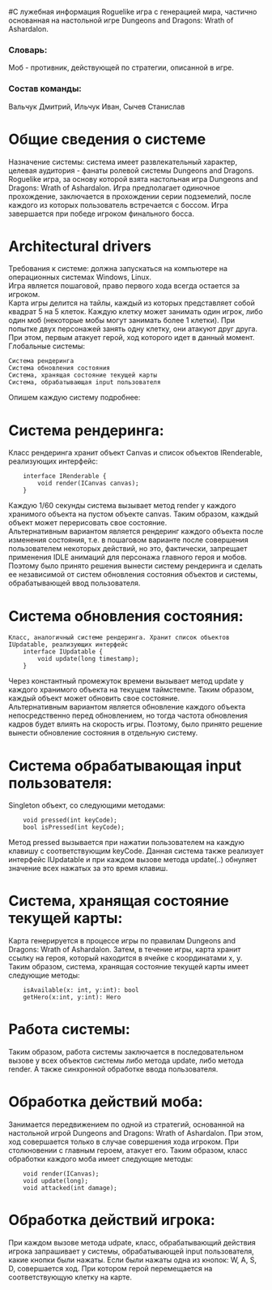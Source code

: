 #С лужебная информация
Roguelike игра с генерацией мира, частично основанная на настольной игре Dungeons and Dragons: Wrath of Ashardalon. 

### Словарь:
Моб - противник, действующей по стратегии, описанной в игре.
### Состав команды:
Вальчук Дмитрий, Ильчук Иван, Сычев Станислав

# Общие сведения о системе
Назначение системы: система имеет развлекательный характер, целевая аудитория - фанаты ролевой системы Dungeons and Dragons.
Roguelike игра, за основу которой взята настольная игра Dungeons and Dragons: Wrath of Ashardalon. Игра предполагает одиночное прохождение, заключается в прохождении серии подземелий, после каждого из которых пользователь встречается с боссом. Игра завершается при победе игроком финального босса.

# Architectural drivers
Требования к системе: должна запускаться на компьютере на операционных системах Windows, Linux.  
Игра является пошаговой, право первого хода всегда остается за игроком.      
Карта игры делится на тайлы, каждый из которых представляет собой квадрат 5 на 5 клеток. Каждую клетку может занимать один игрок, либо один моб (некоторые мобы могут занимать более 1 клетки). При попытке двух персонажей занять одну клетку, они атакуют друг друга. При этом, первым атакует герой, ход которого идет в данный момент.  
Глобальные системы: 
```
Система рендеринга
Система обновления состояния
Система, хранящая состояние текущей карты
Система, обрабатывающая input пользователя
```
Опишем каждую систему подробнее:

# Система рендеринга:
Класс рендеринга хранит объект Canvas и список объектов IRenderable, реализующих интерфейс:
```
	interface IRenderable {
		void render(ICanvas canvas);
	}
```
Каждую 1/60 секунды система вызывает метод render у каждого хранимого объекта на пустом объекте canvas. Таким образом, каждый объект может перерисовать свое состояние.    \
Альтернативным вариантом является рендеринг каждого объекта после изменения состояния, т.е. в пошаговом варианте после совершения пользователем некоторых действий, но это, фактически, запрещает применения IDLE анимаций для персонажа главного героя и мобов. Поэтому было принято решения вынести систему рендеринга и сделать ее независимой от систем обновления состояния объектов и системы, обрабатывающей ввод пользователя.

# Система обновления состояния:
	Класс, аналогичный системе рендеринга. Хранит список объектов IUpdatable, реализующих интерфейс
		interface IUpdatable {
			void update(long timestamp);
		}
Через константный промежуток времени вызывает метод update у каждого хранимого объекта на текущем таймстемпе. Таким образом, каждый объект может обновить свое состояние.  
Альтернативным вариантом является обновление каждого объекта непосредственно перед обновлением, но тогда частота обновления кадров будет влиять на скорость игры. Поэтому, было принято решение вынести обновление состояния в отдельную систему.

# Система обрабатывающая input пользователя:
Singleton объект, со следующими методами:
```
    void pressed(int keyCode);
    bool isPressed(int keyCode);
```
Метод pressed вызывается при нажатии пользователем на каждую клавишу с соответствующим keyCode. Данная система также реализует интерфейс IUpdatable и при каждом вызове метода update(..) обнуляет значение всех нажатых за это время клавиш.

# Система, хранящая состояние текущей карты:
Карта генерируется в процессе игры по правилам Dungeons and Dragons: Wrath of Ashardalon. Затем, в течение игры, карта хранит ссылку на героя, который находится в ячейке с координатами x, y. Таким образом, система, хранящая состояние текущей карты имеет следующие методы:
```
    isAvailable(x: int, y:int): bool
    getHero(x:int, y:int): Hero
```

# Работа системы:
Таким образом, работа системы заключается в последовательном вызове у всех объектов системы либо метода update, либо метода render. А также синхронной обработке ввода пользователя.

# Обработка действий моба:
Занимается передвижением по одной из стратегий, основанной на настольной игрой Dungeons and Dragons: Wrath of Ashardalon. При этом, ход совершается только в случае совершения хода игроком. При столкновении с главным героем, атакует его. Таким образом, класс обработки каждого моба имеет следующие методы:
```
    void render(ICanvas);
    void update(long);
    void attacked(int damage);
```

# Обработка действий игрока:
При каждом вызове метода udpate, класс, обрабатывающий действия игрока запрашивает у системы, обрабатывающей input пользователя, какие кнопки были нажаты. Если были нажаты одна из кнопок: W, A, S, D, совершается ход. При котором герой перемещается на соответствующую клетку на карте.
